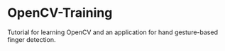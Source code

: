 # OpenCV-Training
Tutorial for learning OpenCV and an application for hand gesture-based finger detection.
